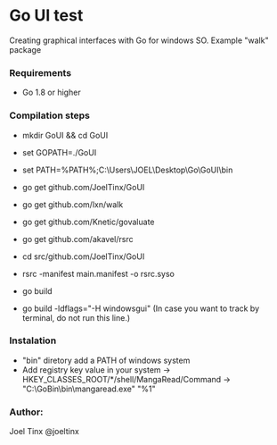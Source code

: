 # Go UI test

Creating graphical interfaces with Go for windows SO.
Example "walk" package 

### Requirements
- Go 1.8 or higher

### Compilation steps
- mkdir GoUI && cd GoUI
- set GOPATH=./GoUI
- set PATH=%PATH%;C:\Users\JOEL\Desktop\Go\GoUI\bin

- go get github.com/JoelTinx/GoUI
- go get github.com/lxn/walk
- go get github.com/Knetic/govaluate
- go get github.com/akavel/rsrc

- cd src/github.com/JoelTinx/GoUI
- rsrc -manifest main.manifest -o rsrc.syso

- go build
- go build -ldflags="-H windowsgui" (In case you want to track by terminal, do not run this line.)


### Instalation
- "bin" diretory add a PATH of windows system
- Add registry key value in your system -> HKEY_CLASSES_ROOT/*/shell/MangaRead/Command -> "C:\GoBin\bin\mangaread.exe" "%1"

### Author:

Joel Tinx @joeltinx